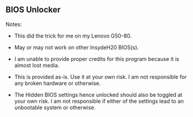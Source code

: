 ## BIOS Unlocker

Notes:

* This did the trick for me on my Lenovo G50-80.

* May or may not work on other InsydeH20 BIOS(s).

* I am unable to provide proper credits for this program because it is almost lost media.

* This is provided as-is. Use it at your own risk. I am not responsible for any broken hardware or otherwise.

* The Hidden BIOS settings hence unlocked should also be toggled at your own risk. I am not responsible if either of the settings lead to an unbootable system or otherwise.
